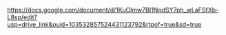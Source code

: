 https://docs.google.com/document/d/1KuOlmw7BI1NpdSY7ph_wLaFSfXb-L8sp/edit?usp=drive_link&ouid=103532857524431123792&rtpof=true&sd=true
